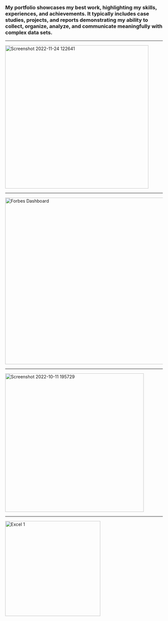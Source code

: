 ### My portfolio showcases my best work, highlighting my skills, experiences, and achievements. It typically includes case studies, projects, and reports demonstrating my ability to collect, organize, analyze, and communicate meaningfully with complex data sets.
-----
<img width="458" alt="Screenshot 2022-11-24 122641" src="https://github.com/Miperla/Portfolio/assets/114882426/03e5a4d6-685d-4b6e-8c1b-3474292e7b27">
<hr>
<img width="533" alt="Forbes Dashboard" src="https://github.com/Miperla/Portfolio/assets/114882426/d238ccb3-be66-47a8-8146-523c43db86ff">
<hr>
<img width="443" alt="Screenshot 2022-10-11 195729" src="https://github.com/Miperla/Portfolio/assets/114882426/02cb3e7c-b4af-47f5-a853-b4231e93b9c0">
<hr>
<img width="304" alt="Excel 1" src="https://github.com/Miperla/Portfolio/assets/114882426/f73140d0-cf62-4889-93ce-3c2b5c6d2052">
